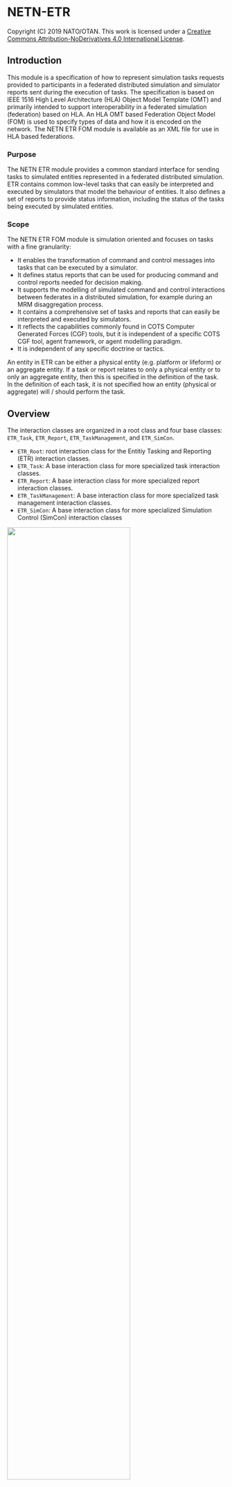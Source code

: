 # NETN-ETR

Copyright (C) 2019 NATO/OTAN.
This work is licensed under a [Creative Commons Attribution-NoDerivatives 4.0 International License](LICENCE.md).

## Introduction
        
This module is a specification of how to represent simulation tasks requests provided to participants in a federated distributed simulation and simulator reports sent during the execution of tasks. The specification is based on IEEE 1516 High Level Architecture (HLA) Object Model Template (OMT) and primarily intended to support interoperability in a federated simulation (federation) based on HLA. An HLA OMT based Federation Object Model (FOM) is used to specify types of data and how it is encoded on the network. The NETN ETR FOM module is available as an XML file for use in HLA based federations.
        

### Purpose
The NETN ETR module provides a common standard interface for sending tasks to simulated entities represented in a federated distributed simulation. ETR contains common low-level tasks that can easily be interpreted and executed by simulators that model the behaviour of entities. It also defines a set of reports to provide status information, including the status of the tasks being executed by simulated entities.

### Scope
The NETN ETR FOM module is simulation oriented and focuses on tasks with a fine granularity:
* It enables the transformation of command and control messages into tasks that can be executed by a simulator.
* It defines status reports that can be used for producing command and control reports needed for decision making.
* It supports the modelling of simulated command and control interactions between federates in a distributed simulation, for example during an MRM disaggregation process.
* It contains a comprehensive set of tasks and reports that can easily be interpreted and executed by simulators.
* It reflects the capabilities commonly found in COTS Computer Generated Forces (CGF) tools, but it is independent of a specific COTS CGF tool, agent framework, or agent modelling paradigm.
* It is independent of any specific doctrine or tactics.

An entity in ETR can be either a physical entity (e.g. platform or lifeform) or an aggregate entity. If a task or report relates to only a physical entity or to only an aggregate entity, then this is specified in the definition of the task. In the definition of each task, it is not specified how an entity (physical or aggregate) will / should perform the task.
	

## Overview
The interaction classes are organized in a root class and four base classes: `ETR_Task`, `ETR_Report`, `ETR_TaskManagement`, and `ETR_SimCon`. 

* `ETR_Root`: root interaction class for the Entitiy Tasking and Reporting (ETR) interaction classes.
* `ETR_Task`: A base interaction class for more specialized task interaction classes.
* `ETR_Report`: A base interaction class for more specialized report interaction classes.
* `ETR_TaskManagement`: A base interaction class for more specialized task management interaction classes.
* `ETR_SimCon`: A base interaction class for more specialized Simulation Control (SimCon) interaction classes

<img src="./images/etr_baseclasses.png" width="75%"/>
      
	
	
### Entity Tasks

This section summarizes the Entity Task interaction classes in the ETR FOM module.

<img src="./images/etr_task.png" width="90%"/>

|Task|Description|
|---|---|
|Move|Tasks an entity to move in the specified direction for the given duration.|
|MoveToLocation|Tasks an entity to move to the specified location.|
|MoveToEntity|Tasks an entity to move to another entity.|
|MoveIntoFormation|Tasks an aggregate entity to move into the given formation with the given heading.|
|FollowEntity|Tasks an entity to follow another entity.|
|TurnToHeading|Tasks an entity to turn to the specified heading.|
|Mount|Task the entity to mount in the specified entity. The taskee entiity should be within a certain distance tolerance of the entiity to mount into. this tolerance must be specified in the federation agreements. Mount includes: embark (vessel), board (plane), and so on.|
|Dismount|Task the entity to dismount from the entity where it is in.|
|FireAtLocation|Tasks an entity to fire at a location.|
|FireAtEntity|Tasks an entity to fire at another specified entity.|
|SetOrderedSpeed|Set/Change the ordered speed. Usually sent in ConcurrentMode to adjust the current move task.|
|SetOrderedAltitude|Set/Change the ordered altitude for a flying entity. Usually sent in ConurrentMode to adjust the current move task.|
|Wait|Tasks an entity to wait a defined duration.|
|SetRulesOfEngagement|Change the rules of engagment for an entity.|
|EstablishCheckPoint|The task defines a location where a checkpoint shall be established and then operated. |
|OperateCheckPoint|The task activates a deactivated check point. |
|StopAtSideOfRoad|Tasks an entity to stop at the side of the road. This task is only relevant for an entity that is moving along a road to a destination. The executing move task is canceled and a new move is defined to a position at the side of the road (the simulator has to calculate this location).|
|RemoveCheckPoint|This task removes the checkpoint that is generated in the EstablishCheckpoint task. |
|CreateObstacle|Tasks an entity to create an obstacle with the given geometry. |
|ClearObstacle|Task an entity to clear the obstacle or minefield with the given ID. The taskee entiity should be within a certain distance tolerance (specified in the federation aggrement) of one of the points of the geometry of the obstacle to make the task possible.|
|AddPassage|Tasks an entity to lay/build a passage between the two given points. The passage can for example be a passage through an obstacle or a bridge over a river. The taskee entiity should be within a certain distance tolerance (specified in the federation aggrement) of one of the points of the passage to make the task possible. |
|RemovePassage|Tasks an entity to remove the pasasage with the given ID. The taskee entiity should be within a certain distance tolerance (specified in the federation aggrement) of one of the points of the passage to make the task possible.|
|Patrol|Defines a patrol, covering the path from the current location to the  start point of the patrol route, and the patrol route itself. The patrol route will be followed from start to end. The entity behaviour at the end point depends on the patrol type.|

	
### Entity Reports
This section summarizes the Entity Report interaction classes in the ETR FOM module, shown in the figure below.
 
<img src="./images/etr_report.png" width="85%"/>

|Report|Description|
|---|---|
|StatusReport|Status report from an entity about its own (perceived) state. This report is generated with a certain frequency specified in the federation agreements.|
|SpotReport|Spot reports are reports used by all entities to transmit intelligence or information about a spotted enemy, neutral, or unknown entity.|
|InWeaponRangeReport|The entities that are in range of a specific weapon.|


### Task Management
This section summarizes the Task Management interaction classes in the ETR FOM module, shown in the figure below.
 
<img src="./images/etr_taskmanagement.png" width="85%"/>


|Task Management|Description|
|---|---|
|CancelSpecifiedTasks|Cancel all specified tasks. Tasks already started are also cancelled.|
|CancelAllTasks|Cancel all tasks. Tasks already started are also cancelled.|
|TaskStatusReport|A report about the status of a task given to an entity. The status of the task defined by the TaskId can be: Accepted, Refused, Cancelled, Executing, Completed or Error.|


### Simulation Control
This section summarizes the Simulation Control interaction classes in the ETR FOM module, shown in the figure below.

<img src="./images/etr_simcon.png" width="85%"/>

|Simulation Control|Description|
|---|---|
|MagicMove|Place the entity to the specified location with a given heading. All given task of the entity are cancelled.|
|MagicResource|Changes the resource amount of the entity.|
|QueryCapabilitiesSupported|Query which ETR tasks and ETR reports that the entity supports. The taskee shall respond with a CapabilitiesSupported message.|
|CapabilitiesSupported|Provide the set of ETR tasks and ETR reports that the entity supports. This interaction is in response to a QueryCapabilitiesSupported, using the same Taskee and Tasker.|

## ETR Task Handling

The following sections define how tasks shall be handled.

### ETR Task Modes

The ETR FOM module defines two modes for a task: non-concurrent mode and concurrent mode.

In the non-concurrent mode, the task is placed on the task list for the entity, which serves as a waiting list. Once the task is at the head of the task list, and the currently executing task completes, it is removed from the task list and started. Using this task mode, tasks are executed one after the other.

In the concurrent mode, the task is executed concurrently with other tasks. With this task mode, there is no task list involved.

The mode value is provided for each task. So, at any point in time, an entity has zero or more concurrent mode tasks executing and at most one non-concurrent mode task executing, with zero or more non-concurrent mode tasks waiting on the task list.

### ETR Task States

The following states are defined for a task:

* TaskStatus.Received: the task is received;
* TaskStatus.Waiting: the task is waiting for execution;
* TaskStatus.Executing: the task is executing.

The task state diagram is shown below.

<img src="./images/etr_taskstates.png" width="85%"/>
  
#### Received State
A task in the Received state shall be handled in the following way:
 
1. Determine if the task is supported. The determination is made by the federate application in accordance with section 8.4.3.
2. If the task is not supported then
    * A `TaskStatusReport` (refused) shall be returned to the Tasker.
    * The task is removed.
3. Else
    * For a non-concurrent mode task:
        * The task shall be placed in the entity task list in accordance with section 8.3.3.
    * A `TaskStatusReport` (accepted) shall be returned to the Tasker.
    * The task shall transition to the Waiting state.

#### Waiting State
A task in the Waiting state shall be handled in the following way:
1.	Determine if the task can start using the following conditions:
    * For a non-concurrent mode task:
        * The task’s taskee is not executioning a task, and
        * The task is at head of the task list, and
        * The task has no `StartWhen` time (i.e. the StartWhen is undefined), or the task has a StartWhen time and this time is less than or equal to the current time.
    * For a concurrent mode task:
        * The task has no `StartWhen` time (i.e. the StartWhen is undefined), or the task has a StartWhen time and this time is less than or equal to the current time, and
        * The task does not conflict with other executing tasks (see section 8.3.4).
2.	If the task can start then
    * For a non-concurrent mode task:
        * The task shall be removed from the task list.
        * A `TaskStatusReport` (executing) shall be returned to the Tasker.
        * The task shall transition to the Executing state.
3.	Else
    * The task shall remain in the Waiting state, even if the current time has passed the time specified in the `StartWhen` parameter of the task.

#### Executing State
A task in the Executing state shall be handled in the following way:

1.	Determine if the task has completed. The conditions are scenario specific and the determination is up to the federate application.
2.	If the task has completed then
    * A `TaskStatusReport` (completed) shall be returned to the Tasker.
    * The task is removed.
3.	Else
    * The task shall remain in the Executing state.

#### TaskStatus State
A task in the TaskStatus state shall be handled as specified in the substates, and also in the following way:

1.	If the task is cancelled by either a `CancelAllTasks` or `CancelSpecifiedTask` then
    * A `TaskStatusReport` (cancelled) shall be returned to the Tasker.
    * The task is removed.
2.	If the task cannot be handled due to an internal federate application error then
    * A `TaskStatusReport` (error) shall be returned to the Tasker and a description of the error shall be included in the message.
    * The task is removed.

### Task List Order
Each entity has a task list for non-concurrent mode tasks. The task at the head of the list is the first task to be started once the currently executing task completes. The ordering of tasks in the task list shall be according to the following figure.

<img src="./images/etr_tasklist.png" width="85%"/>
 
The tasklist shall be divided in two parts: a left part that contains tasks where the StartWhen is specified, and a right part that contains tasks where no StartWhen is specified. The division point shall mark the head of the left part and the tail of the right part. A part is empty if there are no tasks for that part.

A task shall be placed in the task list as follows:

1.	If the StartWhen time of the task is specified then the task shall be placed in the left part of the task list, using the StartWhen time to order the tasks in this part (with decreasing StartWhen value towards the head of the list).
2.	If the StartWhen time of the task is not specified then the task shall be placed at the tail of the right part of the task list.

###	Concurrent Tasks
The following table defines which tasks for the same entity can execute concurrently. The table shows which tasks can transition from the Waiting state to the Execution state given another task that is already in Execution state for the same entity. 

|Number|Task in Execution state|Tasks allowed to go to Execution state|
|---|---|---|
|1|Move|6, 7, 10, 11, 12, 13, 14, 15, 17, 22|
|2|MoveToLocation|10, 11, 12, 13, 14, 15, 17, 22|
|3|MoveToEntity|10, 11, 12, 13, 14, 15, 17, 22|
|4|MoveIntoFormation|10, 11, 12, 13, 14, 15, 17|
|5|FollowEntity|10, 11, 12, 13, 14, 15, 17|
|6|TurnToHeading|1|
|7|TurnToOrientation|1|
|8|MountVehicle| |
|9|DismountVehickle| |
|10|FireAtLocation|1, 2, 3, 4, 5, 18, 19|
|11|FireAtLocationWM|1, 2, 3, 4, 5, 18, 19|
|12|FireAtEntity|1, 2, 3, 4, 5, 18, 19|
|13|FireAtEntityWM|1, 2, 3, 4, 5, 18, 19|
|14|SetOrderedSpeed|1, 2, 3, 4, 5, 18, 19|
|15|SetOrderedAltitude|1, 2, 3, 4, 5, 18, 19|
|16|Wait| |
|17|SetRulesOfEngagement|1, 2, 3, 4, 5, 18, 19|
|18|Patrol|10, 11, 12, 13, 14, 15, 17|
|19|PatrolRepeating|10, 11, 12, 13, 14, 15, 17|
|20|EstablishCheckPoint| |
|21|OperateCheckPoint| |
|22|StopAtSideOfRoad|1, 2, 3|
|23|RemoveCheckPoint| |
|24|CreateObstacle| |
|25|CreateMinefield| |
|26|ClearObstacle| |
|27|AddPassage| |
|28|RemovePassage| |

## ETR SimCon Handling
A Simulation Control message for an entity shall be executed immediately, regardless of the presence of any (concurrent or non-concurrent) executing task.

### Magic Move
A `MagicMove` for an entity shall implicitly cancel all tasks for the entity. A TaskStatusReport (cancelled) shall be issued for each task in accordance with the task state diagram.

### Magic Resources
A `MagicResource` shall update the entity resources. Waiting or executing tasks of the entity are affected in the sense that these tasks have more or less resources available after the MagicResource.

### Entity Task and Reporting Capabilities
It shall be possible to query an entity for the ETR tasks and ETR reports that it supports. The set of tasks and reports that an entity supports is implementation-specific, and shall be used in the Received state of a task to determine if the task is supported.

With the interaction class `QueryCapabilitiesSupported` an entity can be queried for the supported ETR tasks and ETR reports. The result is provided via the interaction class `CapabilitiesSupported`.

## Implementation Requirements
This section lists the requirements for applications that implement Entity Tasking and Reporting. The requirements are provided from receiver point of view (entity taskee, the federate application modelling the entity) and sender point of view (entity tasker, the federate application sending a task or receiving a report for an entity).

The receiver:
1.	SHALL support all ETR TaskManagement and ETR SimCon classes.
2.	MAY support a subset of the ETR Task and ETR Report classes.
3.	SHALL provide all interaction class parameters when sending an ETR interaction.
The sender:
4.	SHALL provide all interaction class parameters when sending an ETR interaction.
In addition, for the receiver, the following SHALL be documented in the federation agreements:
5.	Distance tolerances of supported tasks (for the tasks `Mount`, `EstablishCheckPoint`, `OperateCheckPoint`, `RemoveCheckPoint`, `CreateObstacle`, `ClearObstacle`, `CreateMinefield`, `AddPassage`, and `RemovePassage`).
6.	Entities that provide ETR Reports.
7.	Time frequencies and conditions for the supported ETR Reports.
8.	Modelling agreements related to checkpoints (if supported, see `EstablishCheckPoint`, `OperateCheckPoint`, and `RemoveCheckPoint`).
9.	Modeling agreements related to minefields (if supported, see `CreateMineField`).